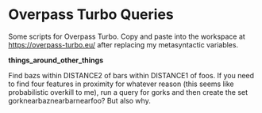 # Overpass Turbo Queries
Some scripts for Overpass Turbo.  Copy and paste into the workspace at https://overpass-turbo.eu/ after replacing my metasyntactic variables.

**things_around_other_things**

Find bazs within DISTANCE2 of bars within DISTANCE1 of foos.  If you need to find four features in proximity for whatever reason (this seems like probabilistic overkill to me), run a query for gorks and then create the set gorknearbaznearbarnearfoo?  But also why.
